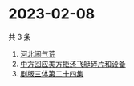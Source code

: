 # 2023-02-08

共 3 条

<!-- BEGIN -->
<!-- 最后更新时间 Wed Feb 08 2023 06:12:48 GMT+0800 (China Standard Time) -->

1. [河北闹气荒](https://www.zhihu.com/search?q=河北闹气荒)
1. [中方回应美方拒还飞艇碎片和设备](https://www.zhihu.com/search?q=中方回应美方拒还飞艇碎片和设备)
1. [剧版三体第二十四集](https://www.zhihu.com/search?q=剧版三体第二十四集)

<!-- END -->
